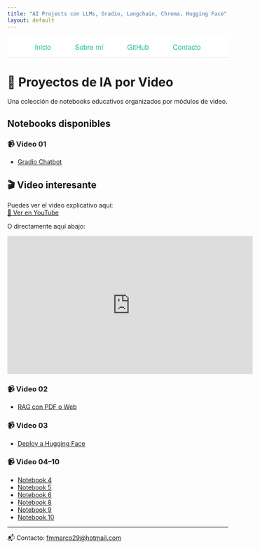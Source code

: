 ```yaml
---
title: "AI Projects con LLMs, Gradio, Langchain, Chroma, Hugging Face"
layout: default
---
```


<div style="background-color: white; padding: 12px 0; text-align: center; font-family: 'Helvetica Neue', Helvetica, Arial, sans-serif; font-size: 16px; border-bottom: 1px solid #e0e0e0;">
  <a href="index.md" style="margin: 0 25px; text-decoration: none; color: #1abc9c;"> Inicio</a>
  <a href="about.md" style="margin: 0 25px; text-decoration: none; color: #1abc9c;"> Sobre mí</a>
  <a href="https://github.com/fmmarco29/AI" style="margin: 0 25px; text-decoration: none; color: #1abc9c;"> GitHub</a>
  <a href="mailto:fmmarco29@hotmail.com" style="margin: 0 25px; text-decoration: none; color: #1abc9c;"> Contacto</a>
</div>

# 🎥 Proyectos de IA por Video

Una colección de notebooks educativos organizados por módulos de video.

## Notebooks disponibles

### 📹 Video 01
- [Gradio Chatbot](https://nbviewer.org/github/fmmarco29/AI/blob/main/Video_01/video01_Gradio_chatbot.ipynb)

## 🎬 Video interesante

Puedes ver el video explicativo aquí:  
[🔗 Ver en YouTube](https://www.youtube.com/watch?v=t-1gu0EI_-o)

O directamente aquí abajo:

<iframe width="560" height="315" src="https://www.youtube.com/embed/t-1gu0EI_-o" 
frameborder="0" allowfullscreen></iframe>

### 📹 Video 02
- [RAG con PDF o Web](https://nbviewer.org/github/fmmarco29/AI/blob/main/Video_02/RAG_con_PDF_o_Web.ipynb)

### 📹 Video 03
- [Deploy a Hugging Face](https://nbviewer.org/github/fmmarco29/AI/blob/main/Video_03/Deploy_Hugging.ipynb)

### 📹 Video 04–10
- [Notebook 4](https://nbviewer.org/github/fmmarco29/AI/blob/main/Video_04/notebook4.ipynb)
- [Notebook 5](https://nbviewer.org/github/fmmarco29/AI/blob/main/Video_05/notebook5.ipynb)
- [Notebook 6](https://nbviewer.org/github/fmmarco29/AI/blob/main/Video_06/notebook6.ipynb)
- [Notebook 8](https://nbviewer.org/github/fmmarco29/AI/blob/main/Video_08/notebook7.ipynb)
- [Notebook 9](https://nbviewer.org/github/fmmarco29/AI/blob/main/Video_09/notebook8.ipynb)
- [Notebook 10](https://nbviewer.org/github/fmmarco29/AI/blob/main/Video_10/notebook9.ipynb)

---

                                    
📬 Contacto: fmmarco29@hotmail.com 